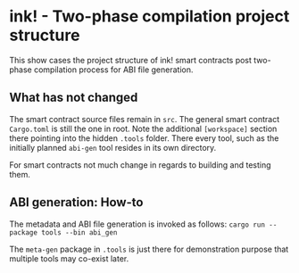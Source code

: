 # ink! - Two-phase compilation project structure

This show cases the project structure of ink! smart contracts post two-phase compilation process for ABI file generation.

## What has not changed

The smart contract source files remain in `src`.
The general smart contract `Cargo.toml` is still the one in root.
Note the additional `[workspace]` section there pointing into the hidden `.tools` folder.
There every tool, such as the initially planned `abi-gen` tool resides in its own directory.

For smart contracts not much change in regards to building and testing them.

## ABI generation: How-to

The metadata and ABI file generation is invoked as follows: `cargo run --package tools --bin abi_gen`

The `meta-gen` package in `.tools` is just there for demonstration purpose that multiple tools may co-exist later.